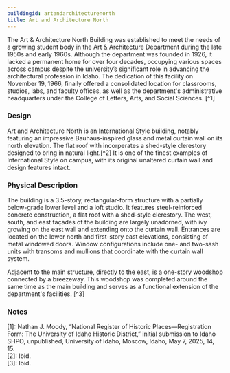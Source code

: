 ```yaml
---
buildingid: artandarchitecturenorth
title: Art and Architecture North
---
```


The Art & Architecture North Building was established to meet the needs of a growing student body in the Art & Architecture Department during the late 1950s and early 1960s. Although the department was founded in 1926, it lacked a permanent home for over four decades, occupying various spaces across campus despite the university’s significant role in advancing the architectural profession in Idaho. The dedication of this facility on November 19, 1966, finally offered a consolidated location for classrooms, studios, labs, and faculty offices, as well as the department's administrative headquarters under the College of Letters, Arts, and Social Sciences. [^1]

### Design
Art and Architecture North is an International Style building, notably featuring an impressive Bauhaus-inspired glass and metal curtain wall on its north elevation. The flat roof with incorperates a  shed-style clerestory designed to bring in natural light.[^2] It is one of the finest examples of International Style on campus, with its original unaltered curtain wall and design features intact. 

### Physical Description
The building is a 3.5-story, rectangular-form structure with a partially below-grade lower level and a loft studio. It features steel-reinforced concrete construction, a flat roof with a shed-style clerestory. The west, south, and east façades of the building are largely unadorned, with ivy growing on the east wall and extending onto the curtain wall. Entrances are located on the lower north and first-story east elevations, consisting of metal windowed doors. Window configurations include one- and two-sash units with transoms and mullions that coordinate with the curtain wall system.   

Adjacent to the main structure, directly to the east, is a one-story woodshop connected by a breezeway. This woodshop was completed around the same time as the main building and serves as a functional extension of the department's facilities. [^3]

### Notes  
[1]: Nathan J. Moody, “National Register of Historic Places—Registration Form: The University of Idaho Historic District,” initial submission to Idaho SHPO, unpublished, University of Idaho, Moscow, Idaho, May 7, 2025, 14, 15.    
[2]: Ibid.   
[3]: Ibid. 